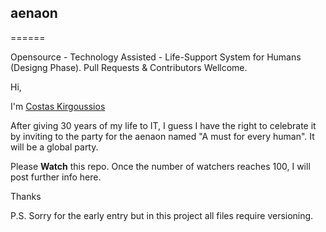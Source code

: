 ## aenaon
======

Opensource - Technology Assisted - Life-Support System for Humans (Designg Phase). Pull Requests &amp; Contributors Wellcome.

Hi,

I'm [Costas Kirgoussios](http://gr.linkedin.com/in/ckirgoussios/)

After giving 30 years of my life to IT, I guess I have the right to celebrate it by inviting to the party for the aenaon named "A must for every human". It will be a global party.

Please **Watch** this repo. Once the number of watchers reaches 100, I will post further info here.

Thanks

P.S. Sorry for the early entry but in this project all files require versioning.
